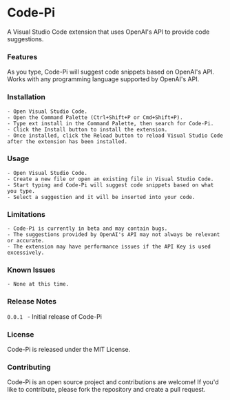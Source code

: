 <h1> Code-Pi </h1>
A Visual Studio Code extension that uses OpenAI's API to provide code suggestions.

### Features
As you type, Code-Pi will suggest code snippets based on OpenAI's API.
Works with any programming language supported by OpenAI's API.


### Installation
    - Open Visual Studio Code.
    - Open the Command Palette (Ctrl+Shift+P or Cmd+Shift+P).
    - Type ext install in the Command Palette, then search for Code-Pi.
    - Click the Install button to install the extension.
    - Once installed, click the Reload button to reload Visual Studio Code after the extension has been installed.
### Usage
    - Open Visual Studio Code.
    - Create a new file or open an existing file in Visual Studio Code.
    - Start typing and Code-Pi will suggest code snippets based on what you type.
    - Select a suggestion and it will be inserted into your code.
### Limitations
    - Code-Pi is currently in beta and may contain bugs.
    - The suggestions provided by OpenAI's API may not always be relevant or accurate.
    - The extension may have performance issues if the API Key is used excessively.
### Known Issues
    - None at this time.
### Release Notes
```0.0.1 ```
    - Initial release of Code-Pi
### License
Code-Pi is released under the MIT License.

### Contributing
Code-Pi is an open source project and contributions are welcome! If you'd like to contribute, please fork the repository and create a pull request.



